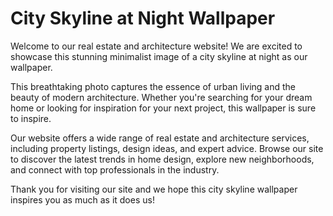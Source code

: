 <!--
Write me markdown content of website with wallpaper:

"A minimalist image of a city skyline at night for a real estate or architecture website"

The header of the page should not be copy of the text but rather a real content of the website which is using this wallpaper.
-->

<!--font:Poppins-->

# City Skyline at Night Wallpaper

Welcome to our real estate and architecture website! We are excited to showcase this stunning minimalist image of a city skyline at night as our wallpaper. 

This breathtaking photo captures the essence of urban living and the beauty of modern architecture. Whether you're searching for your dream home or looking for inspiration for your next project, this wallpaper is sure to inspire.

Our website offers a wide range of real estate and architecture services, including property listings, design ideas, and expert advice. Browse our site to discover the latest trends in home design, explore new neighborhoods, and connect with top professionals in the industry.

Thank you for visiting our site and we hope this city skyline wallpaper inspires you as much as it does us!
